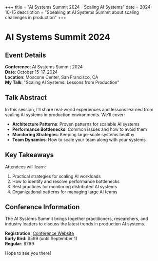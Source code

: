 +++
title = "AI Systems Summit 2024 - Scaling AI Systems"
date = 2024-10-15
description = "Speaking at AI Systems Summit about scaling challenges in production"
+++

# AI Systems Summit 2024

## Event Details

**Conference**: AI Systems Summit 2024  
**Date**: October 15-17, 2024  
**Location**: Moscone Center, San Francisco, CA  
**My Talk**: "Scaling AI Systems: Lessons from Production"

## Talk Abstract

In this session, I'll share real-world experiences and lessons learned from scaling AI systems in production environments. We'll cover:

- **Architecture Patterns**: Proven patterns for scalable AI systems
- **Performance Bottlenecks**: Common issues and how to avoid them
- **Monitoring Strategies**: Keeping large-scale systems healthy
- **Team Dynamics**: How to scale your team along with your systems

## Key Takeaways

Attendees will learn:
1. Practical strategies for scaling AI workloads
2. How to identify and resolve performance bottlenecks
3. Best practices for monitoring distributed AI systems
4. Organizational patterns for managing large AI teams

## Conference Information

The AI Systems Summit brings together practitioners, researchers, and industry leaders to discuss the latest trends in production AI systems.

**Registration**: [Conference Website](https://aisystemssummit.com)  
**Early Bird**: $599 (until September 1)  
**Regular**: $799

Hope to see you there!